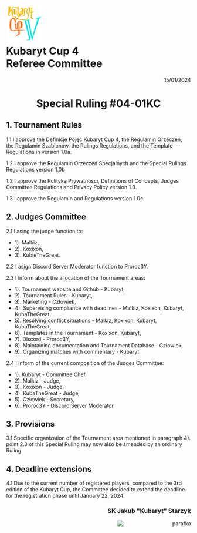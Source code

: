 # <img src="https://github.com/KubarytTournaments/KubarytCup/blob/English/Logo/logo-kc4.png" alt="logokc4" style="width: 20%; height: auto;"> <br>Kubaryt Cup 4 <br>Referee Committee

<p align="right">15/01/2024</p>

<h1 align="center">Special Ruling #04-01KC</h1>

## 1. Tournament Rules

1.1 I approve the Definicje Pojęć Kubaryt Cup 4, the Regulamin Orzeczeń, the Regulamin Szablonów, the Rulings Regulations, and the Template Regulations in version 1.0a.

1.2 I approve the Regulamin Orzeczeń Specjalnych and the Special Rulings Regulations version 1.0b

1.2 I approve the Politykę Prywatności, Definitions of Concepts, Judges Committee Regulations and Privacy Policy version 1.0.

1.3 I approve the Regulamin and Regulations version 1.0c.

## 2. Judges Committee

2.1 I asing the judge function to:

- 1). Malkiz,
- 2). Koxixon,
- 3). KubieTheGreat.

2.2 I asign Discord Server Moderator function to Proroc3Y.

2.3 I inform about the allocation of the Tournament areas:

- 1). Tournament website and Github - Kubaryt,
- 2). Tournament Rules - Kubaryt,
- 3). Marketing - Człowiek,
- 4). Supervising compliance with deadlines - Malkiz, Koxixon, Kubaryt, KubaTheGreat,
- 5). Resolving conflict situations - Malkiz, Koxixon, Kubaryt, KubaTheGreat,
- 6). Templates in the Tournament - Koxixon, Kubaryt,
- 7). Discord - Proroc3Y,
- 8). Maintaining documentation and Tournament Database - Człowiek,
- 9). Organizing matches with commentary - Kubaryt

2.4 I inform of the current composition of the Judges Committee:

- 1). Kubaryt - Committee Chef,
- 2). Malkiz - Judge,
- 3). Koxixon - Judge,
- 4). KubaTheGreat - Judge,
- 5). Człowiek - Secretary,
- 6). Proroc3Y - Discord Server Moderator

## 3. Provisions

3.1 Specific organization of the Tournament area mentioned in paragraph 4). point 2.3 of this Special Ruling may now also be amended by an ordinary Ruling.

## 4. Deadline extensions

4.1 Due to the current number of registered players, compared to the 3rd edition of the Kubaryt Cup, the Committee decided to extend the deadline for the registration phase until January 22, 2024.

### <p align="right">SK Jakub "Kubaryt" Starzyk</p>
<div align="right"><img src="https://media.discordapp.net/attachments/1022538414328913930/1136284542727110656/image-removebg-preview_3.png" alt="parafka" style="height: auto; width :200px; float:right;"/></div>
